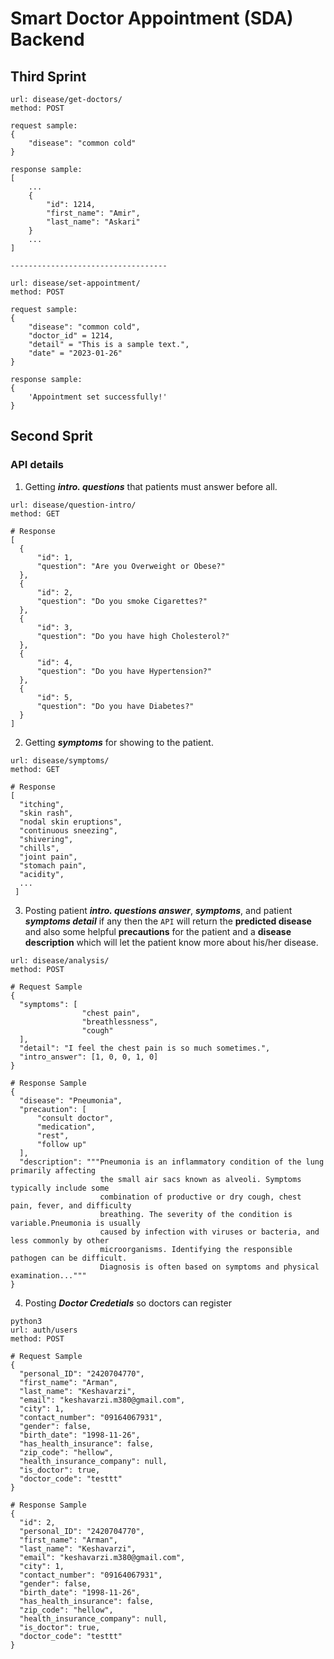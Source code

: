 # Smart Doctor Appointment (SDA) Backend

## Third Sprint
```
url: disease/get-doctors/
method: POST

request sample: 
{
    "disease": "common cold"
}

response sample:
[   
    ...
    {
        "id": 1214,
        "first_name": "Amir",
        "last_name": "Askari"
    }
    ...
]

-----------------------------------

url: disease/set-appointment/
method: POST

request sample: 
{
    "disease": "common cold",
    "doctor_id" = 1214,
    "detail" = "This is a sample text.",
    "date" = "2023-01-26"
}

response sample:
{
    'Appointment set successfully!'
}

```


## Second Sprit
### API details
  1. Getting ***intro. questions*** that patients must answer before all.
  
  ```python3
  url: disease/question-intro/
  method: GET
  
  # Response
  [
    {
        "id": 1,
        "question": "Are you Overweight or Obese?"
    },
    {
        "id": 2,
        "question": "Do you smoke Cigarettes?"
    },
    {
        "id": 3,
        "question": "Do you have high Cholesterol?"
    },
    {
        "id": 4,
        "question": "Do you have Hypertension?"
    },
    {
        "id": 5,
        "question": "Do you have Diabetes?"
    }
]
  ```
  2. Getting ***symptoms*** for showing to the patient.
  ```python3
  url: disease/symptoms/
  method: GET
    
  # Response
  [
    "itching",
    "skin rash",
    "nodal skin eruptions",
    "continuous sneezing",
    "shivering",
    "chills",
    "joint pain",
    "stomach pain",
    "acidity",
    ...
   ]
  ```
  3. Posting patient ***intro. questions answer***, ***symptoms***, and patient ***symptoms detail*** if any then the `API` will return the **predicted disease** and also some helpful **precautions** for the patient and a **disease description** which will let the patient know more about his/her disease.
  ```python3
  url: disease/analysis/
  method: POST
  
  # Request Sample
  {
    "symptoms": [
                  "chest pain",
                  "breathlessness",
                  "cough"
    ],
    "detail": "I feel the chest pain is so much sometimes.",
    "intro_answer": [1, 0, 0, 1, 0]
  }
  
  # Response Sample
  {
    "disease": "Pneumonia",
    "precaution": [
        "consult doctor",
        "medication",
        "rest",
        "follow up"
    ],
    "description": """Pneumonia is an inflammatory condition of the lung primarily affecting
                      the small air sacs known as alveoli. Symptoms typically include some
                      combination of productive or dry cough, chest pain, fever, and difficulty
                      breathing. The severity of the condition is variable.Pneumonia is usually
                      caused by infection with viruses or bacteria, and less commonly by other
                      microorganisms. Identifying the responsible pathogen can be difficult. 
                      Diagnosis is often based on symptoms and physical examination..."""
  }
  ```
  4. Posting ***Doctor Credetials*** so doctors can register
  ```
  python3
  url: auth/users
  method: POST
  
  # Request Sample
  {
    "personal_ID": "2420704770",
    "first_name": "Arman",
    "last_name": "Keshavarzi",
    "email": "keshavarzi.m380@gmail.com",
    "city": 1,
    "contact_number": "09164067931",
    "gender": false,
    "birth_date": "1998-11-26",
    "has_health_insurance": false,
    "zip_code": "hellow",
    "health_insurance_company": null,
    "is_doctor": true,
    "doctor_code": "testtt"
  }

  # Response Sample
  {
    "id": 2,
    "personal_ID": "2420704770",
    "first_name": "Arman",
    "last_name": "Keshavarzi",
    "email": "keshavarzi.m380@gmail.com",
    "city": 1,
    "contact_number": "09164067931",
    "gender": false,
    "birth_date": "1998-11-26",
    "has_health_insurance": false,
    "zip_code": "hellow",
    "health_insurance_company": null,
    "is_doctor": true,
    "doctor_code": "testtt"
  }
  ```
